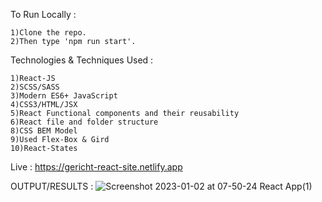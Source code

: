 To Run Locally :

    1)Clone the repo.
    2)Then type 'npm run start'.

Technologies & Techniques Used :

    1)React-JS
    2)SCSS/SASS
    3)Modern ES6+ JavaScript
    4)CSS3/HTML/JSX
    5)React Functional components and their reusability
    6)React file and folder structure
    8)CSS BEM Model
    9)Used Flex-Box & Gird
    10)React-States

Live : https://gericht-react-site.netlify.app

OUTPUT/RESULTS : 
![Screenshot 2023-01-02 at 07-50-24 React App(1)](https://user-images.githubusercontent.com/100374421/210254808-8ae6f97a-49ef-44df-ac84-2286f87af6ab.png)
